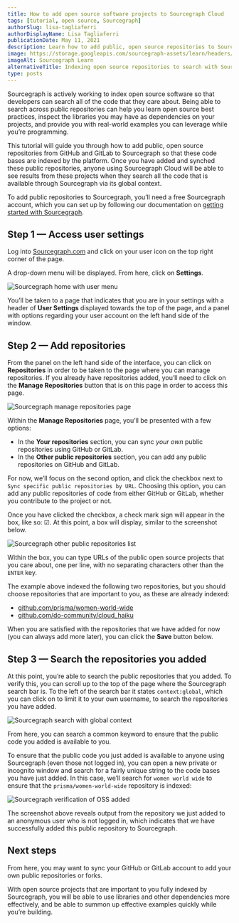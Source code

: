 ```yaml
---
title: How to add open source software projects to Sourcegraph Cloud
tags: [tutorial, open source, Sourcegraph]
authorSlug: lisa-tagliaferri
authorDisplayName: Lisa Tagliaferri
publicationDate: May 11, 2021
description: Learn how to add public, open source repositories to Sourcegraph.
image: https://storage.googleapis.com/sourcegraph-assets/learn/headers/sourcegraph-learn-header-2.png
imageAlt: Sourcegraph Learn
alternativeTitle: Indexing open source repositories to search with Sourcegraph Cloud
type: posts
---
```


Sourcegraph is actively working to index open source software so that developers can search all of the code that they care about. Being able to search across public repositories can help you learn open source best practices, inspect the libraries you may have as dependencies on your projects, and provide you with real-world examples you can leverage while you’re programming.

This tutorial will guide you through how to add public, open source repositories from GitHub and GitLab to Sourcegraph so that these code bases are indexed by the platform. Once you have added and synched these public repositories, anyone using Sourcegraph Cloud will be able to see results from these projects when they search all the code that is available through Sourcegraph via its global context.

To add public repositories to Sourcegraph, you’ll need a free Sourcegraph account, which you can set up by following our documentation on [getting started with Sourcegraph](https://docs.sourcegraph.com/getting-started#how-do-i-start-using-sourcegraph).

## Step 1 — Access user settings

Log into [Sourcegraph.com](https://sourcegraph.com) and click on your user icon on the top right corner of the page.

A drop-down menu will be displayed. From here, click on **Settings**.

![Sourcegraph home with user menu](https://storage.googleapis.com/sourcegraph-assets/learn/tutorial-images/sourcegraph-home-user-menu.png)

You’ll be taken to a page that indicates that you are in your settings with a header of **User Settings** displayed towards the top of the page, and a panel with options regarding your user account on the left hand side of the window.

## Step 2 — Add repositories

From the panel on the left hand side of the interface, you can click on **Repositories** in order to be taken to the page where you can manage repositories. If you already have repositories added, you’ll need to click on the **Manage Repositories** button that is on this page in order to access this page.

![Sourcegraph manage repositories page](https://storage.googleapis.com/sourcegraph-assets/learn/tutorial-images/sourcegraph-manage-repositories.png)

Within the **Manage Repositories** page, you’ll be presented with a few options:

- In the **Your repositories** section, you can sync _your own_ public repositories using GitHub or GitLab.
- In the **Other public repositories** section, you can add any public repositories on GitHub and GitLab.

For now, we’ll focus on the second option, and click the checkbox next to `Sync specific public repositories by URL`. Choosing this option, you can add any public repositories of code from either GitHub or GitLab, whether you contribute to the project or not.

Once you have clicked the checkbox, a check mark sign will appear in the box, like so: &#9745;. At this point, a box will display, similar to the screenshot below.

![Sourcegraph other public repositories list](https://storage.googleapis.com/sourcegraph-assets/learn/tutorial-images/sourcegraph-other-public-repositories.png)

Within the box, you can type URLs of the public open source projects that you care about, one per line, with no separating characters other than the `ENTER` key.

The example above indexed the following two repositories, but you should choose repositories that are important to you, as these are already indexed:

- [github.com/prisma/women-world-wide](https://github.com/prisma/women-world-wide)
- [github.com/do-community/cloud_haiku](https://github.com/do-community/cloud_haiku)

When you are satisfied with the repositories that we have added for now (you can always add more later), you can click the **Save** button below.

## Step 3 — Search the repositories you added

At this point, you’re able to search the public repositories that you added. To verify this, you can scroll up to the top of the page where the Sourcegraph search bar is. To the left of the search bar it states `context:global`, which you can click on to limit it to your own username, to search the repositories you have added.

![Sourcegraph search with global context](https://storage.googleapis.com/sourcegraph-assets/learn/tutorial-images/sourcegraph-context.png)

From here, you can search a common keyword to ensure that the public code you added is available to you.

To ensure that the public code you just added is available to anyone using Sourcegraph (even those not logged in), you can open a new private or incognito window and search for a fairly unique string to the code bases you have just added. In this case, we’ll search for `women world wide` to ensure that the `prisma/women-world-wide` repository is indexed:

<SourcegraphSearch query="women world wide"/>

![Sourcegraph verification of OSS added](https://storage.googleapis.com/sourcegraph-assets/learn/tutorial-images/sourcegraph-anonymous-verification.png)

The screenshot above reveals output from the repository we just added to an anonymous user who is not logged in, which indicates that we have successfully added this public repository to Sourcegraph.

## Next steps

From here, you may want to sync your GitHub or GitLab account to add your own public repositories or forks.

With open source projects that are important to you fully indexed by Sourcegraph, you will be able to use libraries and other dependencies more effectively, and be able to summon up effective examples quickly while you’re building.
